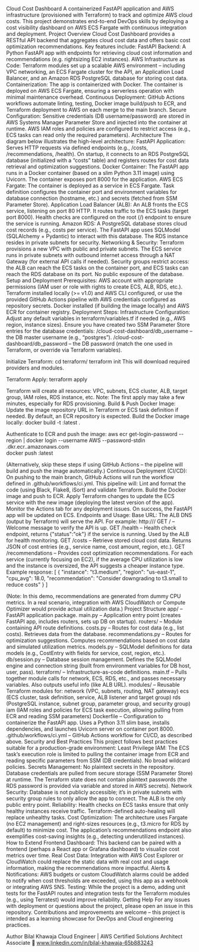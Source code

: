 Cloud Cost Dashboard
A containerized FastAPI application and AWS infrastructure (provisioned with Terraform) to track and optimize AWS cloud costs. This project demonstrates end-to-end DevOps skills by deploying a cost visibility dashboard on AWS ECS Fargate with continuous integration and deployment.
Project Overview
Cloud Cost Dashboard provides a RESTful API backend that aggregates cloud cost data and offers basic cost optimization recommendations. Key features include:
FastAPI Backend: A Python FastAPI app with endpoints for retrieving cloud cost information and recommendations (e.g. rightsizing EC2 instances).
AWS Infrastructure as Code: Terraform modules set up a scalable AWS environment – including VPC networking, an ECS Fargate cluster for the API, an Application Load Balancer, and an Amazon RDS PostgreSQL database for storing cost data.
Containerization: The app is containerized with Docker. The container is deployed on AWS ECS Fargate, ensuring a serverless operation with minimal maintenance overhead.
Continuous Deployment: GitHub Actions workflows automate linting, testing, Docker image build/push to ECR, and Terraform deployment to AWS on each merge to the main branch.
Secure Configuration: Sensitive credentials (DB username/password) are stored in AWS Systems Manager Parameter Store and injected into the container at runtime. AWS IAM roles and policies are configured to restrict access (e.g., ECS tasks can read only the required parameters).
Architecture
The diagram below illustrates the high-level architecture:
FastAPI Application: Serves HTTP requests via defined endpoints (e.g., /costs, /recommendations, /health). On startup, it connects to an RDS PostgreSQL database (initialized with a “costs” table) and registers routes for cost data retrieval and optimization suggestions.
Docker Container: The FastAPI app runs in a Docker container (based on a slim Python 3.11 image) using Uvicorn. The container exposes port 8000 for the application.
AWS ECS Fargate: The container is deployed as a service in ECS Fargate. Task definition configures the container port and environment variables for database connection (hostname, etc.) and secrets (fetched from SSM Parameter Store).
Application Load Balancer (ALB): An ALB fronts the ECS service, listening on port 80 HTTP. It routes traffic to the ECS tasks (target port 8000). Health checks are configured on the root (/) endpoint to ensure the service is running.
Amazon RDS: A PostgreSQL database stores cloud cost records (e.g., costs per service). The FastAPI app uses SQLModel (SQLAlchemy + Pydantic) to interact with this database. The RDS instance resides in private subnets for security.
Networking & Security: Terraform provisions a new VPC with public and private subnets. The ECS service runs in private subnets with outbound internet access through a NAT Gateway (for external API calls if needed). Security groups restrict access: the ALB can reach the ECS tasks on the container port, and ECS tasks can reach the RDS database on its port. No public exposure of the database.
Setup and Deployment
Prerequisites:
AWS account with appropriate permissions (IAM user or role with rights to create ECS, ALB, RDS, etc.).
Terraform installed locally (>= v1.0) and AWS CLI configured, or use the provided GitHub Actions pipeline with AWS credentials configured as repository secrets.
Docker installed (if building the image locally) and AWS ECR for container registry.
Deployment Steps:
Infrastructure Configuration: Adjust any default variables in terraform/variables.tf if needed (e.g., AWS region, instance sizes). Ensure you have created two SSM Parameter Store entries for the database credentials:
/cloud-cost-dashboard/db_username – the DB master username (e.g., “postgres”).
/cloud-cost-dashboard/db_password – the DB password (match the one used in Terraform, or override via Terraform variables).

Initialize Terraform:
cd terraform/
terraform init
This will download required providers and modules.

Terraform Apply:
terraform apply

Terraform will create all resources: VPC, subnets, ECS cluster, ALB, target group, IAM roles, RDS instance, etc. Note: The first apply may take a few minutes, especially for RDS provisioning.
Build & Push Docker Image:
Update the image repository URL in Terraform or ECS task definition if needed. By default, an ECR repository is expected.
Build the Docker image locally:
docker build -t <your ECR repo>:latest .

Authenticate to ECR and push the image:
aws ecr get-login-password --region <your-region> | docker login --username AWS --password-stdin <your-account-id>.dkr.ecr.<your-region>.amazonaws.com  
docker push <your ECR repo>:latest

(Alternatively, skip these steps if using GitHub Actions – the pipeline will build and push the image automatically.)
Continuous Deployment (CI/CD):
On pushing to the main branch, GitHub Actions will run the workflow defined in .github/workflows/ci.yml. This pipeline will:
Lint and format the code (using Black, Flake8, iSort) and validate Terraform.
Build the Docker image and push to ECR.
Apply Terraform changes to update the ECS service with the new image (deploying the latest version of the app).
Monitor the Actions tab for any deployment issues. On success, the FastAPI app will be updated on ECS.
Endpoints and Usage:
Base URL: The ALB DNS (output by Terraform) will serve the API. For example: http://<alb-url>/
GET / – Welcome message to verify the API is up.
GET /health – Health check endpoint, returns {"status":"ok"} if the service is running. Used by the ALB for health monitoring.
GET /costs – Retrieve stored cloud cost data. Returns JSON of cost entries (e.g., service name, cost amount, region, etc.).
GET /recommendations – Provides cost optimization recommendations. For each service (currently focusing on EC2), if the average CPU utilization is low and the instance is oversized, the API suggests a cheaper instance type. Example response:
[
  {
    "instance": "t3.medium",
    "region": "us-east-1",
    "cpu_avg": 18.0,
    "recommendation": "Consider downgrading to t3.small to reduce costs"
  }
]

(Note: In this demo, recommendations are generated from dummy CPU metrics. In a real scenario, integration with AWS CloudWatch or Compute Optimizer would provide actual utilization data.)
Project Structure
app/ – FastAPI application package.
main.py – Application entry point (creates FastAPI app, includes routers, sets up DB on startup).
routers/ – Module containing API route definitions.
costs.py – Routes for cost data (e.g., list costs). Retrieves data from the database.
recommendations.py – Routes for optimization suggestions. Computes recommendations based on cost data and simulated utilization metrics.
models.py – SQLModel definitions for data models (e.g., CostEntry with fields for service, cost, region, etc.).
db/session.py – Database session management. Defines the SQLModel engine and connection string (built from environment variables for DB host, user, pass).
terraform/ – Infrastructure-as-code definitions.
main.tf – Pulls together module calls for network, ECS, RDS, etc., and passes necessary variables. Also outputs useful info (like ALB URL).
modules/ – Reusable Terraform modules for:
network (VPC, subnets, routing, NAT gateway)
ecs (ECS cluster, task definition, service, ALB listener and target group)
rds (PostgreSQL instance, subnet group, parameter group, and security group)
iam (IAM roles and policies for ECS task execution, allowing pulling from ECR and reading SSM parameters)
Dockerfile – Configuration to containerize the FastAPI app. Uses a Python 3.11 slim base, installs dependencies, and launches Uvicorn server on container port 8000.
.github/workflows/ci.yml – GitHub Actions workflow for CI/CD, as described above.
Security and Best Practices
This project follows best practices suitable for a production-grade environment:
Least Privilege IAM: The ECS task’s execution role is limited to pulling the container image from ECR and reading specific parameters from SSM (DB credentials). No broad wildcard policies.
Secrets Management: No plaintext secrets in the repository. Database credentials are pulled from secure storage (SSM Parameter Store) at runtime. The Terraform state does not contain plaintext passwords (the RDS password is provided via variable and stored in AWS secrets).
Network Security: Database is not publicly accessible; it’s in private subnets with security group rules to only allow the app to connect. The ALB is the only public entry point.
Reliability: Health checks on ECS tasks ensure that only healthy instances receive traffic. Terraform-defined auto-healing will replace unhealthy tasks.
Cost Optimization: The architecture uses Fargate (no EC2 management) and right-sizes resources (e.g., t3.micro for RDS by default) to minimize cost. The application’s recommendations endpoint also exemplifies cost-saving insights (e.g., detecting underutilized instances).
How to Extend
Frontend Dashboard: This backend can be paired with a frontend (perhaps a React app or Grafana dashboard) to visualize cost metrics over time.
Real Cost Data: Integration with AWS Cost Explorer or CloudWatch could replace the static data with real cost and usage information, making the recommendations more impactful.
Alerts & Notifications: AWS budgets or custom CloudWatch alarms could be added to notify when cost thresholds are exceeded, using this app as a webhook or integrating AWS SNS.
Testing: While the project is a demo, adding unit tests for the FastAPI routes and integration tests for the Terraform modules (e.g., using Terratest) would improve reliability.
Getting Help
For any issues with deployment or questions about the project, please open an issue in this repository. Contributions and improvements are welcome – this project is intended as a learning showcase for DevOps and Cloud engineering practices.

 Author Bilal Khawaja Cloud Engineer | AWS Certified Solutions Architect Associate
🔗 www.linkedin.com/in/bilal-khawaja-65b883243 

